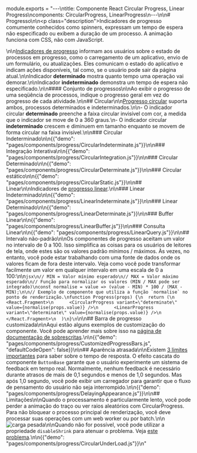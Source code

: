 module.exports = "---\ntitle: Componente React Circular Progress, Linear Progress\ncomponents: CircularProgress, LinearProgress\n---\n\n# Progresso\n\n<p class=\"description\">Indicadores de progresso comumente conhecidos como spinners, expressam um tempo de espera não especificado ou exibem a duração de um processo. A animação funciona com CSS, não com JavaScript.</p>\n\n[Indicadores de progresso](https://material.io/design/components/progress-indicators.html) informam aos usuários sobre o estado de processos em progresso, como o carregamento de um aplicativo, envio de um formulário, ou atualizações. Eles comunicam o estado do aplicativo e indicam ações disponíveis, tal como, se o usuário pode sair da página atual.\n\nIndicador **determinado** mostra quanto tempo uma operação vai demorar.\n\nIndicador **indeterminado** demonstra um tempo de espera não especificado.\n\n#### Conjunto de progressos\n\nAo exibir o progresso de uma seqüência de processos, indique o progresso geral em vez do progresso de cada atividade.\n\n## Circular\n\n[Progresso circular](https://material.io/design/components/progress-indicators.html#circular-progress-indicators) suporta ambos, processos determinados e indeterminados.\n\n- O indicador circular **determinado** preenche a faixa circular invisível com cor, a medida que o indicador se move de 0 a 360 graus.\n- O indicador circular **indeterminado** crescem e diminuem em tamanho enquanto se movem de forma circular na faixa invisível.\n\n### Circular Indeterminado\n\n{{\"demo\": \"pages/components/progress/CircularIndeterminate.js\"}}\n\n### Integração Interativa\n\n{{\"demo\": \"pages/components/progress/CircularIntegration.js\"}}\n\n### Circular Determinado\n\n{{\"demo\": \"pages/components/progress/CircularDeterminate.js\"}}\n\n### Circular estático\n\n{{\"demo\": \"pages/components/progress/CircularStatic.js\"}}\n\n## Linear\n\nIndicadores de [progresso linear](https://material.io/design/components/progress-indicators.html#linear-progress-indicators).\n\n### Linear Indeterminado\n\n{{\"demo\": \"pages/components/progress/LinearIndeterminate.js\"}}\n\n### Linear Determinado\n\n{{\"demo\": \"pages/components/progress/LinearDeterminate.js\"}}\n\n### Buffer Linear\n\n{{\"demo\": \"pages/components/progress/LinearBuffer.js\"}}\n\n### Consulta Linear\n\n{{\"demo\": \"pages/components/progress/LinearQuery.js\"}}\n\n## Intervalo não-padrão\n\nOs componentes de progresso aceitam um valor no intervalo de 0 a 100. Isso simplifica as coisas para os usuários de leitores de tela, onde estes são os valores padrão mínimos / máximos. Às vezes, no entanto, você pode estar trabalhando com uma fonte de dados onde os valores ficam de fora deste intervalo. Veja como você pode transformar facilmente um valor em qualquer intervalo em uma escala de 0 a 100:\n\n```jsx\n// MIN = Valor mínimo esperado\n// MAX = Valor máximo esperado\n// Função para normalizar os valores (MIN / MAX pode ser integrado)\nconst normalise = value => (value - MIN) * 100 / (MAX - MIN);\n\n// Exemplo de componente que utiliza a função `normalise` no ponto de renderização.\nfunction Progress(props) {\n  return (\n    <React.Fragment>\n      <CircularProgress variant=\"determinate\" value={normalise(props.value)} />\n      <LinearProgress variant=\"determinate\" value={normalise(props.value)} />\n    </React.Fragment>\n  )\n}\n```\n\n## Barra de progresso customizada\n\nAqui estão alguns exemplos de customização do componente. Você pode aprender mais sobre isso na [página de documentação de sobrescritas](/customization/components/).\n\n{{\"demo\": \"pages/components/progress/CustomizedProgressBars.js\", \"defaultCodeOpen\": false}}\n\n## Aparência atrasada\n\nExistem [3 limites importantes](https://www.nngroup.com/articles/response-times-3-important-limits/) para saber sobre o tempo de resposta. O efeito cascata do componente `ButtonBase` garante que o usuário experimente um sistema de feedback em tempo real. Normalmente, nenhum feedback é necessário durante atrasos de mais de 0,1 segundos e menos de 1,0 segundos. Mas após 1,0 segundo, você pode exibir um carregador para garantir que o fluxo de pensamento do usuário não seja interrompido.\n\n{{\"demo\": \"pages/components/progress/DelayingAppearance.js\"}}\n\n## Limitações\n\nQuando o processamento é particularmente lento, você pode perder a animação do traço ou ver raios aleatórios com CircularProgress. Para não bloquear o processo principal de renderização, você deve processar suas operações com um web worker ou por batch.\n\n![carga pesada](/static/images/progress/heavy-load.gif)\n\nQuando não for possível, você pode utilizar a propriedade `disableShrink` para atenuar o problema. Veja [este problema](https://github.com/Foso/material-ui/issues/10327).\n\n{{\"demo\": \"pages/components/progress/CircularUnderLoad.js\"}}\n"